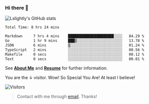 ### Hi there 👋

![Lslightly's GitHub stats](https://github-readme-stats.vercel.app/api?username=lslightly&show_icons=true&theme=transparent)

<!--START_SECTION:waka-->

```txt
Total Time: 8 hrs 24 mins

Markdown     7 hrs 4 mins    █████████████████████░░░░   84.29 %
Go           1 hr 9 mins     ███▒░░░░░░░░░░░░░░░░░░░░░   13.78 %
JSON         6 mins          ▒░░░░░░░░░░░░░░░░░░░░░░░░   01.24 %
TypeScript   2 mins          ░░░░░░░░░░░░░░░░░░░░░░░░░   00.56 %
Makefile     0 secs          ░░░░░░░░░░░░░░░░░░░░░░░░░   00.12 %
Text         0 secs          ░░░░░░░░░░░░░░░░░░░░░░░░░   00.01 %
```

<!--END_SECTION:waka-->

See [**About Me**](https://lslightly.github.io/about) and [**Resume**](https://github.com/Lslightly/resume/blob/main/resume.pdf) for further information.

You are the ↓ visitor. Wow! So Special You Are! At least I believe!

![Visitors](https://api.visitorbadge.io/api/visitors?path=https%3A%2F%2Fgithub.com%2FLslightly&countColor=%23f47373)

> Contact with me through [email](mailto:lqw332664203@mail.ustc.edu.cn). Thanks!
